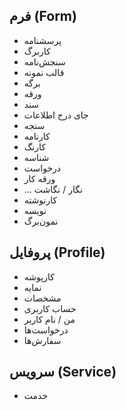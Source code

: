 ## فرم (Form)

- پرسشنامه
- کاربرگ
- سنجش‌نامه
- قالب نمونه
- برگه
- ورقه
- سند
- جای درج اطلاعات
- سنجه
- کارنامه
- کارنگ
- شناسه
- درخواست
- ورقه کار
- ... نگار / نگاشت
- کارنوشته
- نویسه
- نمون‌برگ

## پروفایل (Profile)

- کارپوشه
- نمایه
- مشخصات
- حساب کاربری
- من / نام کاربر
- درخواست‌ها
- سفارش‌ها

## سرویس (Service)

- خدمت
